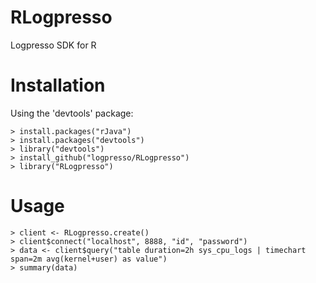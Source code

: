 RLogpresso
==========

Logpresso SDK for R

# Installation #

Using the 'devtools' package:

	> install.packages("rJava")
	> install.packages("devtools")
	> library("devtools")
	> install_github("logpresso/RLogpresso")
	> library("RLogpresso")

# Usage #
	
	> client <- RLogpresso.create()
	> client$connect("localhost", 8888, "id", "password")
	> data <- client$query("table duration=2h sys_cpu_logs | timechart span=2m avg(kernel+user) as value")
	> summary(data)
